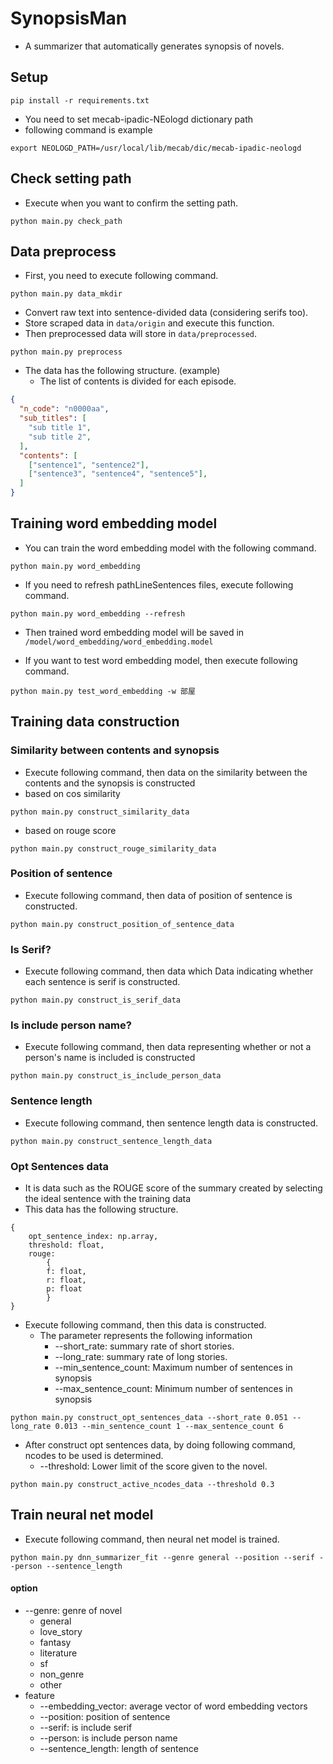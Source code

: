 # SynopsisMan
- A summarizer that automatically generates synopsis of novels.

## Setup
```
pip install -r requirements.txt
```
- You need to set mecab-ipadic-NEologd dictionary path
- following command is example
```
export NEOLOGD_PATH=/usr/local/lib/mecab/dic/mecab-ipadic-neologd
```


## Check setting path
- Execute when you want to confirm the setting path.
```
python main.py check_path
```

## Data preprocess
- First, you need to execute following command.
```
python main.py data_mkdir
```
- Convert raw text into sentence-divided data (considering serifs too).
- Store scraped data in `data/origin` and execute this function.
- Then preprocessed data will store in `data/preprocessed`.
```
python main.py preprocess
```
- The data has the following structure. (example)
    - The list of contents is divided for each episode.
```json
{
  "n_code": "n0000aa",
  "sub_titles": [
    "sub title 1",
    "sub title 2",
  ],
  "contents": [
    ["sentence1", "sentence2"],
    ["sentence3", "sentence4", "sentence5"],
  ]
}
```

## Training word embedding model
- You can train the word embedding model with the following command.
```
python main.py word_embedding
```

- If you need to refresh pathLineSentences files, execute following command.
```
python main.py word_embedding --refresh
```
- Then trained word embedding model will be saved in `/model/word_embedding/word_embedding.model`

- If you want to test word embedding model, then execute following command.
```
python main.py test_word_embedding -w 部屋
```

## Training data construction

### Similarity between contents and synopsis
- Execute following command, then data on the similarity between the contents and the synopsis is constructed
- based on cos similarity
```
python main.py construct_similarity_data
```
- based on rouge score
```
python main.py construct_rouge_similarity_data
```

### Position of sentence
- Execute following command, then data of position of sentence is constructed.
```
python main.py construct_position_of_sentence_data
```

### Is Serif?
- Execute following command, then data which Data indicating whether each sentence is serif is constructed.
```
python main.py construct_is_serif_data
```

### Is include person name?
- Execute following command, then data representing whether or not a person's name is included is constructed
```
python main.py construct_is_include_person_data
```

### Sentence length
- Execute following command, then sentence length data is constructed.
```
python main.py construct_sentence_length_data
```

### Opt Sentences data
- It is data such as the ROUGE score of the summary created by selecting the ideal sentence with the training data
- This data has the following structure.
```
{
    opt_sentence_index: np.array,
    threshold: float,
    rouge:
        {
        f: float,
        r: float,
        p: float
        }
}
``` 
- Execute following command, then this data is constructed.
    - The parameter represents the following information
        - --short_rate: summary rate of short stories.
        - --long_rate: summary rate of long stories.
        - --min_sentence_count: Maximum number of sentences in synopsis
        - --max_sentence_count: Minimum number of sentences in synopsis
```
python main.py construct_opt_sentences_data --short_rate 0.051 --long_rate 0.013 --min_sentence_count 1 --max_sentence_count 6
```

- After construct opt sentences data, by doing following command, ncodes to be used is determined.
    - --threshold: Lower limit of the score given to the novel.
```
python main.py construct_active_ncodes_data --threshold 0.3
```

## Train neural net model
- Execute following command, then neural net model is trained.
```
python main.py dnn_summarizer_fit --genre general --position --serif --person --sentence_length
```

#### option
- --genre: genre of novel
    - general
    - love_story
    - fantasy
    - literature
    - sf
    - non_genre
    - other
 - feature
    - --embedding_vector: average vector of word embedding vectors 
    - --position: position of sentence
    - --serif: is include serif
    - --person: is include person name 
    - --sentence_length: length of sentence
    
